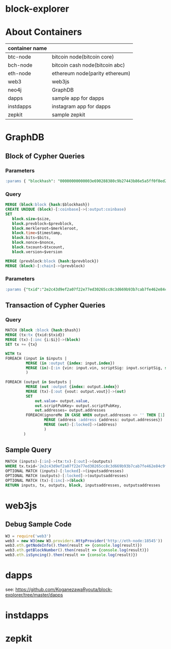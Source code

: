 # block-explorer

# About Containers
| container  name |  |
|:---|:---|
|btc-node|bitcoin node(bitcoin core)|
|bch-node|bitcoin cash node(bitcoin abc)|
|eth-node|ethereum node(parity ethereum)|
|web3|web3js|
|neo4j|GraphDB|
|dapps|sample app for dapps|
|instdapps|instagram app for dapps|
|zepkit|sample zepkit|

# GraphDB
## Block of Cypher Queries
### Parameters
```sql
:params { "blockhash": "00000000000003e690288380c9b27443b86e5a5ff0f8ed2473efbfdacb3014f3", "version": 536870912, "prevblock": "000000000000050bc5c1283dceaff83c44d3853c44e004198c59ce153947cbf4", "merkleroot": "64027d8945666017abaf9c1b7dc61c46df63926584bed7efd6ed11a6889b0bac", "timestamp": 1500514748, "bits": "1a0707c7", "nonce": 2919911776, "size": 748959, "txcount": 1926}
```

### Query
```sql
MERGE (block:block {hash:$blockhash})
CREATE UNIQUE (block)-[:coinbase]->(:output:coinbase)
SET
   block.size=$size,
   block.prevblock=$prevblock,
   block.merkleroot=$merkleroot,
   block.time=$timestamp,
   block.bits=$bits,
   block.nonce=$nonce,
   block.txcount=$txcount,
   block.version=$version

MERGE (prevblock:block {hash:$prevblock})
MERGE (block)-[:chain]->(prevblock)
```

### Parameters
```sql
:params {"txid":"2e2c43d9ef2a07f22e77ed30265cc8c3d669b93b7cab7fe462e84c9f40c7fc5c","hash":"00000000000003e690288380c9b27443b86e5a5ff0f8ed2473efbfdacb3014f3","i":1,"tx":{"version":1,"locktime":0,"size":237,"weight":840,"segwit":"0001"},"inputs":[{"vin":0,"index":"0000000000000000000000000000000000000000000000000000000000000000:4294967295","scriptSig":"03779c110004bc097059043fa863360c59306259db5b0100000000000a636b706f6f6c212f6d696e65642062792077656564636f646572206d6f6c69206b656b636f696e2f","sequence":4294967295,"witness":"01200000000000000000000000000000000000000000000000000000000000000000"}],"outputs":[{"vout":0,"index":"2e2c43d9ef2a07f22e77ed30265cc8c3d669b93b7cab7fe462e84c9f40c7fc5c:0","value":166396426,"scriptPubKey":"76a91427f60a3b92e8a92149b18210457cc6bdc14057be88ac","addresses":"14eJ6e2GC4MnQjgutGbJeyGQF195P8GHXY"},{"vout":1,"index":"2e2c43d9ef2a07f22e77ed30265cc8c3d669b93b7cab7fe462e84c9f40c7fc5c:1","value":0,"scriptPubKey":"6a24aa21a9ed98c67ed590e849bccba142a0f1bf5832bc5c094e197827b02211291e135a0c0e","addresses":""}]}
```

## Transaction of Cypher Queries

### Query
```sql
MATCH (block :block {hash:$hash})
MERGE (tx:tx {txid:$txid})
MERGE (tx)-[:inc {i:$i}]->(block)
SET tx += {tx}    

WITH tx
FOREACH (input in $inputs |
         MERGE (in :output {index: input.index}) 
         MERGE (in)-[:in {vin: input.vin, scriptSig: input.scriptSig, sequence: input.sequence, witness: input.witness}]->(tx)
         )
            
FOREACH (output in $outputs |
         MERGE (out :output {index: output.index})
         MERGE (tx)-[:out {vout: output.vout}]->(out)
         SET
             out.value= output.value,
             out.scriptPubKey= output.scriptPubKey,
             out.addresses= output.addresses
         FOREACH(ignoreMe IN CASE WHEN output.addresses <> '' THEN [1] ELSE [] END |
                 MERGE (address :address {address: output.addresses})
                 MERGE (out)-[:locked]->(address)
                 )
        )
```

## Sample Query
```sql
MATCH (inputs)-[:in]->(tx:tx)-[:out]->(outputs)
WHERE tx.txid='2e2c43d9ef2a07f22e77ed30265cc8c3d669b93b7cab7fe462e84c9f40c7fc5c'
OPTIONAL MATCH (inputs)-[:locked]->(inputsaddresses)
OPTIONAL MATCH (outputs)-[:locked]->(outputsaddresses)
OPTIONAL MATCH (tx)-[:inc]->(block)
RETURN inputs, tx, outputs, block, inputsaddresses, outputsaddresses
```

# web3js
## Debug Sample Code
```javascript
W3 = require('web3')
web3 = new W3(new W3.providers.HttpProvider('http://eth-node:18545'))
web3.eth.getNodeInfo().then(result => {console.log(result)})
web3.eth.getBlockNumber().then(result => {console.log(result)})
web3.eth.isSyncing().then(result => {console.log(result)})
```

# dapps
see: https://github.com/KoganezawaRyouta/block-explorer/tree/master/dapps

# instdapps
# zepkit
